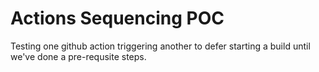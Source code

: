 # Actions Sequencing POC

Testing one github action triggering another to defer starting a build until we've done a pre-requsite steps.
